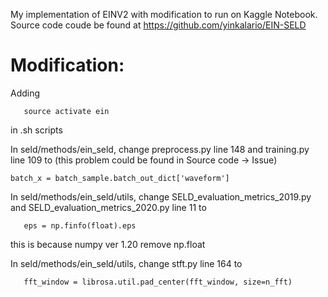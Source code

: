 My implementation of EINV2 with modification to run on Kaggle Notebook. Source code coude be found at https://github.com/yinkalario/EIN-SELD

# Modification:
Adding
```
   source activate ein
```
in .sh scripts

In seld/methods/ein_seld, change preprocess.py line 148 and training.py line 109 to (this problem could be found in Source code -> Issue)
```
batch_x = batch_sample.batch_out_dict['waveform']
```
In seld/methods/ein_seld/utils, change SELD_evaluation_metrics_2019.py and SELD_evaluation_metrics_2020.py line 11 to 
```
   eps = np.finfo(float).eps
```  
this is because numpy ver 1.20 remove np.float

In seld/methods/ein_seld/utils, change stft.py line 164 to
```
   fft_window = librosa.util.pad_center(fft_window, size=n_fft)
```


